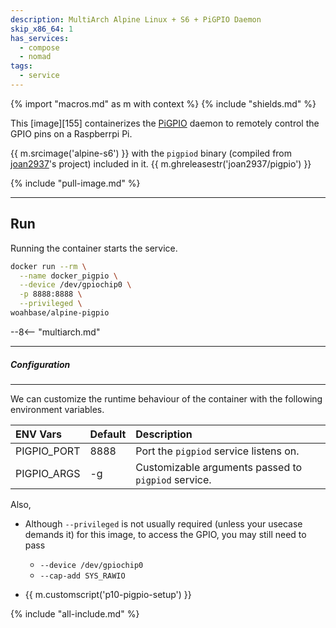 ```yaml
---
description: MultiArch Alpine Linux + S6 + PiGPIO Daemon
skip_x86_64: 1
has_services:
  - compose
  - nomad
tags:
  - service
---
```


{% import "macros.md" as m with context %}
{% include "shields.md" %}

This [image][155] containerizes the [PiGPIO][1] daemon to remotely
control the GPIO pins on a Raspberrpi Pi.

{{ m.srcimage('alpine-s6') }} with the `pigpiod` binary (compiled
from [joan2937][2]'s project) included in it. {{
m.ghreleasestr('joan2937/pigpio') }}

{% include "pull-image.md" %}

---
Run
---

Running the container starts the service.

``` sh
docker run --rm \
  --name docker_pigpio \
  --device /dev/gpiochip0 \
  -p 8888:8888 \
  --privileged \
woahbase/alpine-pigpio
```

--8<-- "multiarch.md"

---
##### Configuration
---

We can customize the runtime behaviour of the container with the
following environment variables.

| ENV Vars    | Default | Description
| :---        | :---    | :---
| PIGPIO_PORT | 8888    | Port the `pigpiod` service listens on.
| PIGPIO_ARGS | -g      | Customizable arguments passed to `pigpiod` service.

Also,

* Although `--privileged` is not usually required (unless your
  usecase demands it) for this image, to access the GPIO, you may
  still need to pass

    * `--device /dev/gpiochip0`
    * `--cap-add SYS_RAWIO`

* {{ m.customscript('p10-pigpio-setup') }}

[1]: https://abyz.me.uk/rpi/pigpio/
[2]: https://github.com/joan2937/pigpio/
[3]: https://github.com/zinen/docker-alpine-pigpiod/

{% include "all-include.md" %}

